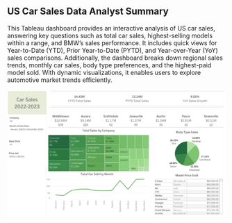 ## US Car Sales Data Analyst Summary

This Tableau dashboard provides an interactive analysis of US car sales, answering key questions such as total car sales, highest-selling models within a range, and BMW’s sales performance. It includes quick views for Year-to-Date (YTD), Prior Year-to-Date (PYTD), and Year-over-Year (YoY) sales comparisons. Additionally, the dashboard breaks down regional sales trends, monthly car sales, body type preferences, and the highest-paid model sold. With dynamic visualizations, it enables users to explore automotive market trends efficiently.


![alt text](https://github.com/kChe626/Snapshots/blob/main/Car%20Sales%20Dashboard.png "Logo Title Text 1")
